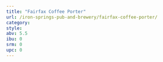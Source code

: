 ```yaml
---
title: "Fairfax Coffee Porter"
url: /iron-springs-pub-and-brewery/fairfax-coffee-porter/
category: 
style: 
abv: 5.5
ibu: 0
srm: 0
upc: 0
---
```


